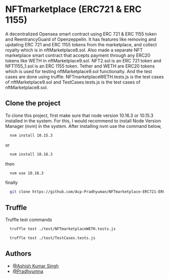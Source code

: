 # NFTmarketplace (ERC721 & ERC 1155)

A decentralized Opensea smart contract using ERC 721 & ERC 1155 token and ReentrancyGuard of Openzeppelin. It has features like removing and updating ERC 721 and ERC 1155 tokens from the marketplace, and collect royalty which is in nftMarketplace8.sol. Also made a separate NFT marketplace smart contract that accepts payment through any ERC20 tokens like WETH in nftMarketplace9.sol. NFT2.sol is an ERC 721 token and NFT1155_1.sol is an ERC 1155 token. Tether and WETH are ERC20 tokens which is used for testing nftMarketplace9.sol functionalty. And the test cases are done using truffle. NFTmarketplaceWETH.tests.js is the test cases of nftMarketplace9.sol and TestCases.tests.js is the test cases of nftMarketplace8.sol.

## Clone the project

To clone this project, first make sure that node version 10.16.3 or 10.15.3 installed in the system. For this, I would recommend to install Node Version Manager (nvm) in the system. After installing nvm use the command below,

```bash
  nvm install 10.15.3
```
or
```bash
  nvm install 10.16.3
```
then
```bash
  nvm use 10.16.3
```
finally
```bash
  git clone https://github.com/Acp-Pradhyuman/NFTmarketplace-ERC721-ERC1155-.git
```

## Truffle

Truffle test commands
```bash
  truffle test ./test/NFTmarketplaceWETH.tests.js
```
```bash
  truffle test ./test/TestCases.tests.js
```





## Authors

- [@Ashish Kumar Singh](https://github.com/aks-9)
- [@Pradhyumna](https://github.com/Acp-Pradhyuman)
